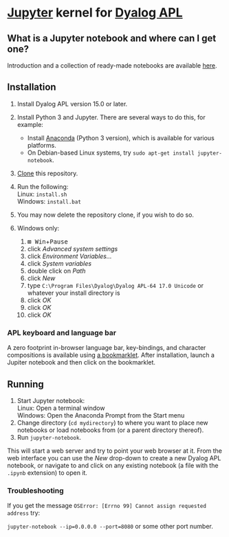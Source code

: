 # [Jupyter](http://jupyter.org/) kernel for [Dyalog APL](https://www.dyalog.com/)

## What is a Jupyter notebook and where can I get one?

Introduction and a collection of ready-made notebooks are available [here](https://github.com/Dyalog/dyalog-jupyter-notebooks#what-is-a-jupyter-notebook).

## Installation

1. Install Dyalog APL version 15.0 or later.
1. Install Python 3 and Jupyter. There are several ways to do this, for example:
   * Install [Anaconda](https://www.anaconda.com/download/) (Python 3 version), which is available for various platforms.
   * On Debian-based Linux systems, try `sudo apt-get install jupyter-notebook`.
1. [Clone](https://help.github.com/articles/cloning-a-repository/) this repository.
1. Run the following:  
   Linux: `install.sh`  
   Windows: `install.bat`  
1. You may now delete the repository clone, if you wish to do so.
1. Windows only:

   1. <kbd>**⊞** Win</kbd>+<kbd>Pause</kbd>
   1. click *Advanced system settings*
   1. click *Environment Variables…*
   1. click *System variables*
   1. double click on *Path*
   1. click *New*
   1. type `C:\Program Files\Dyalog\Dyalog APL-64 17.0 Unicode` or whatever your install directory is
   1. click *OK*
   1. click *OK*
   1. click *OK*

### APL keyboard and language bar

A zero footprint in-browser language bar, key-bindings, and character compositions is available using [a bookmarklet](https://abrudz.github.io/lb/apl). After installation, launch a Jupiter notebook and then click on the bookmarklet.

## Running

1. Start Jupyter notebook:  
   Linux: Open a terminal window  
   Windows: Open the Anaconda Prompt from the Start menu
1. Change directory (`cd mydirectory`) to where you want to place new notebooks or load notebooks from (or a parent directory thereof).
1. Run `jupyter-notebook`.

This will start a web server and try to point your web browser at it. From the web interface you can use the *New* drop-down to create a new Dyalog APL notebook, or navigate to and click on any existing notebook (a file with the `.ipynb` extension) to open it.

### Troubleshooting

If you get the message `OSError: [Errno 99] Cannot assign requested address` try:

`jupyter-notebook --ip=0.0.0.0 --port=8080` or some other port number.

